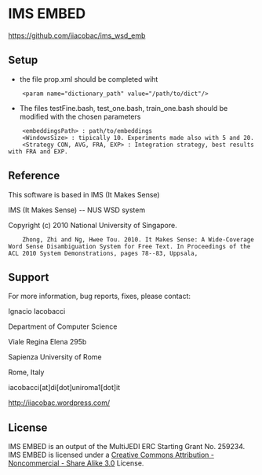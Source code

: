 # IMS EMBED

https://github.com/iiacobac/ims_wsd_emb

## Setup

* the file prop.xml should be completed wiht

```
	<param name="dictionary_path" value="/path/to/dict"/>
```

* The files testFine.bash, test_one.bash, train_one.bash should be modified with the chosen parameters
```
	<embeddingsPath> : path/to/embeddings
	<WindowsSize> : tipically 10. Experiments made also with 5 and 20.
	<Strategy CON, AVG, FRA, EXP> : Integration strategy, best results with FRA and EXP.
```

## Reference

This software is based in IMS (It Makes Sense) 

IMS (It Makes Sense) -- NUS WSD system

Copyright (c) 2010 National University of Singapore.

        Zhong, Zhi and Ng, Hwee Tou. 2010. It Makes Sense: A Wide-Coverage Word Sense Disambiguation System for Free Text. In Proceedings of the ACL 2010 System Demonstrations, pages 78--83, Uppsala,



## Support

For more information, bug reports, fixes, please contact:

Ignacio Iacobacci

Department of Computer Science

Viale Regina Elena 295b

Sapienza University of Rome

Rome, Italy

iacobacci[at]di[dot]uniroma1[dot]it

http://iiacobac.wordpress.com/

## License

IMS EMBED is an output of the MultiJEDI ERC Starting Grant No. 259234. IMS EMBED is licensed under a [Creative Commons Attribution - Noncommercial - Share Alike 3.0](http://creativecommons.org/licenses/by-nc-sa/3.0/) License.
